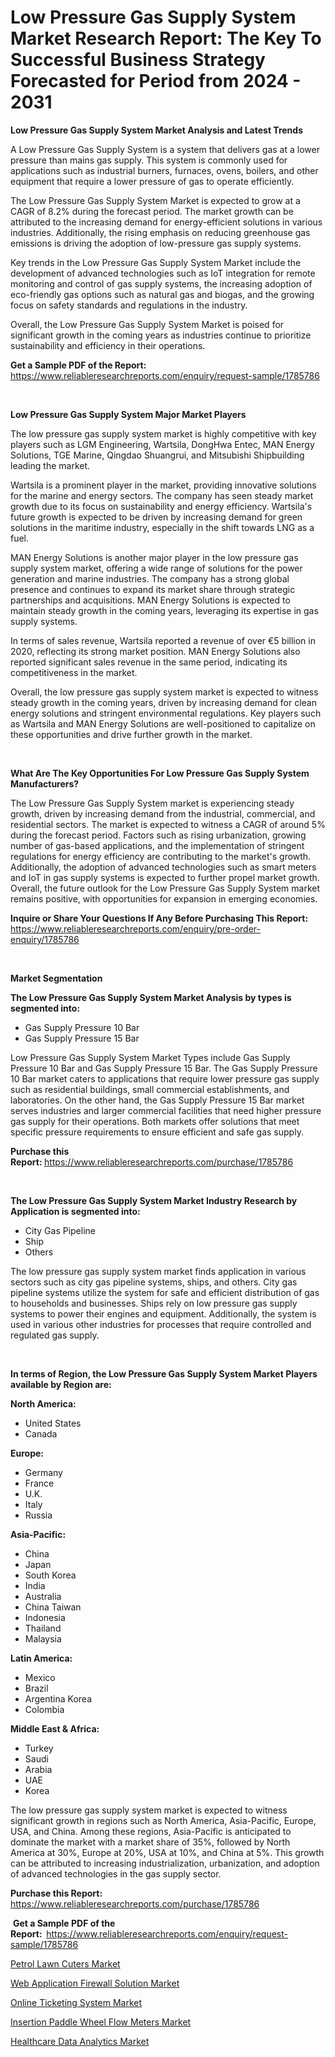 <p><h1>Low Pressure Gas Supply System Market Research Report: The Key To Successful Business Strategy Forecasted for Period from 2024 - 2031</h1></p><p><strong>Low Pressure Gas Supply System Market Analysis and Latest Trends</strong></p>
<p><p>A Low Pressure Gas Supply System is a system that delivers gas at a lower pressure than mains gas supply. This system is commonly used for applications such as industrial burners, furnaces, ovens, boilers, and other equipment that require a lower pressure of gas to operate efficiently. </p><p>The Low Pressure Gas Supply System Market is expected to grow at a CAGR of 8.2% during the forecast period. The market growth can be attributed to the increasing demand for energy-efficient solutions in various industries. Additionally, the rising emphasis on reducing greenhouse gas emissions is driving the adoption of low-pressure gas supply systems. </p><p>Key trends in the Low Pressure Gas Supply System Market include the development of advanced technologies such as IoT integration for remote monitoring and control of gas supply systems, the increasing adoption of eco-friendly gas options such as natural gas and biogas, and the growing focus on safety standards and regulations in the industry. </p><p>Overall, the Low Pressure Gas Supply System Market is poised for significant growth in the coming years as industries continue to prioritize sustainability and efficiency in their operations.</p></p>
<p><strong>Get a Sample PDF of the Report:&nbsp;</strong> <a href="https://www.reliableresearchreports.com/enquiry/request-sample/1785786">https://www.reliableresearchreports.com/enquiry/request-sample/1785786</a></p>
<p>&nbsp;</p>
<p><strong>Low Pressure Gas Supply System Major Market Players</strong></p>
<p><p>The low pressure gas supply system market is highly competitive with key players such as LGM Engineering, Wartsila, DongHwa Entec, MAN Energy Solutions, TGE Marine, Qingdao Shuangrui, and Mitsubishi Shipbuilding leading the market.</p><p>Wartsila is a prominent player in the market, providing innovative solutions for the marine and energy sectors. The company has seen steady market growth due to its focus on sustainability and energy efficiency. Wartsila's future growth is expected to be driven by increasing demand for green solutions in the maritime industry, especially in the shift towards LNG as a fuel.</p><p>MAN Energy Solutions is another major player in the low pressure gas supply system market, offering a wide range of solutions for the power generation and marine industries. The company has a strong global presence and continues to expand its market share through strategic partnerships and acquisitions. MAN Energy Solutions is expected to maintain steady growth in the coming years, leveraging its expertise in gas supply systems.</p><p>In terms of sales revenue, Wartsila reported a revenue of over €5 billion in 2020, reflecting its strong market position. MAN Energy Solutions also reported significant sales revenue in the same period, indicating its competitiveness in the market.</p><p>Overall, the low pressure gas supply system market is expected to witness steady growth in the coming years, driven by increasing demand for clean energy solutions and stringent environmental regulations. Key players such as Wartsila and MAN Energy Solutions are well-positioned to capitalize on these opportunities and drive further growth in the market.</p></p>
<p>&nbsp;</p>
<p><strong>What Are The Key Opportunities For Low Pressure Gas Supply System Manufacturers?</strong></p>
<p><p>The Low Pressure Gas Supply System market is experiencing steady growth, driven by increasing demand from the industrial, commercial, and residential sectors. The market is expected to witness a CAGR of around 5% during the forecast period. Factors such as rising urbanization, growing number of gas-based applications, and the implementation of stringent regulations for energy efficiency are contributing to the market's growth. Additionally, the adoption of advanced technologies such as smart meters and IoT in gas supply systems is expected to further propel market growth. Overall, the future outlook for the Low Pressure Gas Supply System market remains positive, with opportunities for expansion in emerging economies.</p></p>
<p><strong>Inquire or Share Your Questions If Any Before Purchasing This Report:</strong> <a href="https://www.reliableresearchreports.com/enquiry/pre-order-enquiry/1785786">https://www.reliableresearchreports.com/enquiry/pre-order-enquiry/1785786</a></p>
<p>&nbsp;</p>
<p><strong>Market Segmentation</strong></p>
<p><strong>The Low Pressure Gas Supply System Market Analysis by types is segmented into:</strong></p>
<p><ul><li>Gas Supply Pressure 10 Bar</li><li>Gas Supply Pressure 15 Bar</li></ul></p>
<p><p>Low Pressure Gas Supply System Market Types include Gas Supply Pressure 10 Bar and Gas Supply Pressure 15 Bar. The Gas Supply Pressure 10 Bar market caters to applications that require lower pressure gas supply such as residential buildings, small commercial establishments, and laboratories. On the other hand, the Gas Supply Pressure 15 Bar market serves industries and larger commercial facilities that need higher pressure gas supply for their operations. Both markets offer solutions that meet specific pressure requirements to ensure efficient and safe gas supply.</p></p>
<p><strong>Purchase this Report:&nbsp;</strong><a href="https://www.reliableresearchreports.com/purchase/1785786">https://www.reliableresearchreports.com/purchase/1785786</a></p>
<p>&nbsp;</p>
<p><strong>The Low Pressure Gas Supply System Market Industry Research by Application is segmented into:</strong></p>
<p><ul><li>City Gas Pipeline</li><li>Ship</li><li>Others</li></ul></p>
<p><p>The low pressure gas supply system market finds application in various sectors such as city gas pipeline systems, ships, and others. City gas pipeline systems utilize the system for safe and efficient distribution of gas to households and businesses. Ships rely on low pressure gas supply systems to power their engines and equipment. Additionally, the system is used in various other industries for processes that require controlled and regulated gas supply.</p></p>
<p>&nbsp;</p>
<p><strong>In terms of Region, the Low Pressure Gas Supply System Market Players available by Region are:</strong></p>
<p>
    <p> <strong> North America: </strong>
        <ul>
            <li>United States</li>
            <li>Canada</li>
        </ul>
        </p> 
    <p> <strong> Europe: </strong>
        <ul>
            <li>Germany</li>
            <li>France</li>
            <li>U.K.</li>
            <li>Italy</li>
            <li>Russia</li>
        </ul>
        </p> 
    <p> <strong> Asia-Pacific: </strong>
        <ul>
            <li>China</li>
            <li>Japan</li>
            <li>South Korea</li>
            <li>India</li>
            <li>Australia</li>
            <li>China Taiwan</li>
            <li>Indonesia</li>
            <li>Thailand</li>
            <li>Malaysia</li>
        </ul>
        </p> 
    <p> <strong> Latin America: </strong>
        <ul>
            <li>Mexico</li>
            <li>Brazil</li>
            <li>Argentina Korea</li>
            <li>Colombia</li>
        </ul>
        </p> 
    <p> <strong> Middle East & Africa: </strong>
        <ul>
            <li>Turkey</li>
            <li>Saudi</li>
            <li>Arabia</li>
            <li>UAE</li>
            <li>Korea</li>
        </ul>
    </p>
    </p>
<p><p>The low pressure gas supply system market is expected to witness significant growth in regions such as North America, Asia-Pacific, Europe, USA, and China. Among these regions, Asia-Pacific is anticipated to dominate the market with a market share of 35%, followed by North America at 30%, Europe at 20%, USA at 10%, and China at 5%. This growth can be attributed to increasing industrialization, urbanization, and adoption of advanced technologies in the gas supply sector.</p></p>
<p><strong>Purchase this Report: </strong><a href="https://www.reliableresearchreports.com/purchase/1785786">https://www.reliableresearchreports.com/purchase/1785786</a></p>
<p>&nbsp;<strong>Get a Sample PDF of the Report:&nbsp;&nbsp;</strong><a href="https://www.reliableresearchreports.com/enquiry/request-sample/1785786">https://www.reliableresearchreports.com/enquiry/request-sample/1785786</a></p>
<p><strong></strong></p>
<p><p><a href="https://github.com/jerrycopelandthomaswsqd8q/Market-Research-Report-List-1/blob/main/petrol-lawn-cuters-market.md">Petrol Lawn Cuters Market</a></p><p><a href="https://medium.com/@linneahilll6456/web-application-firewall-solution-market-competitive-analysis-market-trends-and-forecast-to-2031-795eb19a4c90">Web Application Firewall Solution Market</a></p><p><a href="https://medium.com/@linneahilll6456/analyzing-online-ticketing-system-market-global-industry-perspective-and-forecast-2024-to-2031-252cbb4ea25f">Online Ticketing System Market</a></p><p><a href="https://github.com/brenzgnarento/Market-Research-Report-List-1/blob/main/insertion-paddle-wheel-flow-meters-market.md">Insertion Paddle Wheel Flow Meters Market</a></p><p><a href="https://medium.com/@linneahilll6456/healthcare-data-analytics-market-furnishes-information-on-market-share-market-trends-and-market-edfee3043c69">Healthcare Data Analytics Market</a></p></p>